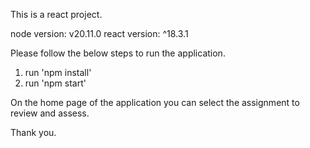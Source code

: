 This is a react project.

node version: v20.11.0
react version: ^18.3.1

Please follow the below steps to run the application.

1. run 'npm install'
2. run 'npm start'

On the home page of the application you can select the assignment to review and assess.

Thank you.